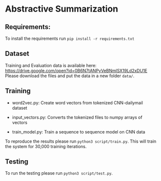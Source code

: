 # Abstractive Summarization

## Requirements:

To install the requirements run `pip install -r requirements.txt`

## Dataset

Training and Evaluation data is available here: https://drive.google.com/open?id=0B6N7tANPyVeBNmlSX19Ld2xDU1E
Please download the files and put the data in a new folder `data/`.

## Training

+ word2vec.py: Create word vectors from tokenized CNN-dailymail dataset

+ input_vectors.py: Converts the tokenized files to numpy arrays of vectors

+ train_model.py: Train a sequence to sequence model on CNN data

To reproduce the results please run `python3 script/train.py`. This will train the system for 30,000 training iterations.

## Testing

To run the testing please run `python3 script/test.py`. 
